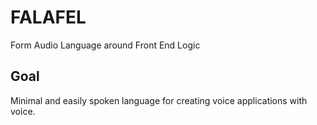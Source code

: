 # FALAFEL
Form Audio Language around Front End Logic

## Goal
Minimal and easily spoken language for creating voice applications with voice.
